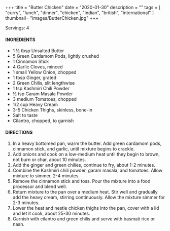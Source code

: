 +++
title = "Butter Chicken"
date = "2020-01-30"
description = ""
tags = [
    "curry",
    "lunch",
    "dinner",
    "chicken",
    "indian", 
    "british", 
    "international" 
]
thumbnail= "images/ButterChicken.jpg"
+++

Servings: 4 <!--more-->

#### INGREDIENTS 

* 1 ½ tbsp Unsalted Butter
* 5 Green Cardamom Pods, lightly crushed
* 1 Cinnamon Stick
* 4 Garlic Cloves, minced
* 1 small Yellow Onion, chopped
* 1 tbsp Ginger, grated
* 2 Green Chilis, slit lengthwise
* 1 tsp Kashmiri Chili Powder 
* ½ tsp Garam Masala Powder
* 3 medium Tomatoes, chopped 
* 1/2 cup Heavy Cream
* 3-5 Chicken Thighs, skinless, bone-in
* Salt to taste
* Cilantro, chopped, to garnish

#### DIRECTIONS 

1. In a heavy bottomed pan, warm the butter. Add green cardamom pods, cinnamon stick, and garlic, until mixture begins to crackle. 
2. Add onions and cook on a low-medium heat until they begin to brown, not burn or char, about 10 minutes. 
3. Add the ginger and green chilies, continue to fry, about 1-2 minutes.
4. Combine the Kashmiri chili powder, garam masala, and tomatoes. Allow mixture to simmer, 2-4 minutes.
5. Remove the cinnamon stick and toss. Pour the mixture into a food processor and blend well. 
6. Return mixture to the pan over a medium heat. Stir well and gradually add the heavy cream, stirring continuously. Allow the mixture simmer for 2-3 minutes. 
7. Lower the heat and nestle chicken thighs into the pan, cover with a lid and let it cook, about 25-30 minutes. 
8. Garnish with cilantro and green chilis and serve with basmati rice or naan. 
